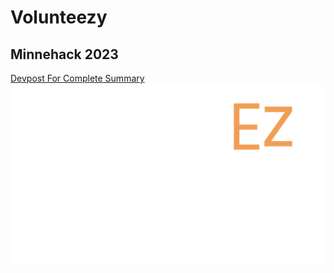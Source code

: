 # Volunteezy
## Minnehack 2023
[Devpost For Complete Summary](https://devpost.com/software/volunteezy)
![Alt text](./frontend_v2/src/images/volunteezy_logo.png)


